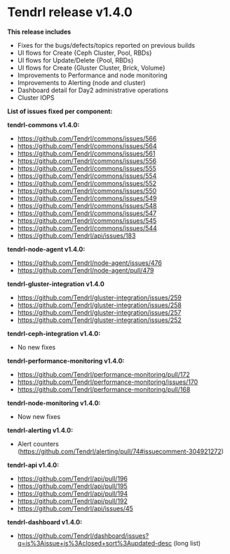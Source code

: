 # Tendrl release v1.4.0

**This release includes**

* Fixes for the bugs/defects/topics reported on previous builds
* UI flows for Create {Ceph Cluster, Pool, RBDs}
* UI flows for Update/Delete {Pool, RBDs}
* UI flows for Create {Gluster Cluster, Brick, Volume}
* Improvements to Performance and node monitoring 
* Improvements to Alerting (node and cluster)
* Dashboard detail for Day2 administrative operations
* Cluster IOPS


**List of issues fixed per component:**

**tendrl-commons v1.4.0:**
* https://github.com/Tendrl/commons/issues/566
* https://github.com/Tendrl/commons/issues/564
* https://github.com/Tendrl/commons/issues/561
* https://github.com/Tendrl/commons/issues/556
* https://github.com/Tendrl/commons/issues/555
* https://github.com/Tendrl/commons/issues/554
* https://github.com/Tendrl/commons/issues/552
* https://github.com/Tendrl/commons/issues/550
* https://github.com/Tendrl/commons/issues/549
* https://github.com/Tendrl/commons/issues/548
* https://github.com/Tendrl/commons/issues/547
* https://github.com/Tendrl/commons/issues/545
* https://github.com/Tendrl/commons/issues/544
* https://github.com/Tendrl/api/issues/183

**tendrl-node-agent v1.4.0:**
* https://github.com/Tendrl/node-agent/issues/476
* https://github.com/Tendrl/node-agent/pull/479

**tendrl-gluster-integration v1.4.0**
* https://github.com/Tendrl/gluster-integration/issues/259
* https://github.com/Tendrl/gluster-integration/issues/258
* https://github.com/Tendrl/gluster-integration/issues/257
* https://github.com/Tendrl/gluster-integration/issues/252

**tendrl-ceph-integration v1.4.0:**
* No new fixes

**tendrl-performance-monitoring v1.4.0:**
* https://github.com/Tendrl/performance-monitoring/pull/172
* https://github.com/Tendrl/performance-monitoring/issues/170
* https://github.com/Tendrl/performance-monitoring/pull/168

**tendrl-node-monitoring v1.4.0:**
* Now new fixes

**tendrl-alerting v1.4.0:**
* Alert counters (https://github.com/Tendrl/alerting/pull/74#issuecomment-304921272)

**tendrl-api v1.4.0:**
* https://github.com/Tendrl/api/pull/196
* https://github.com/Tendrl/api/pull/195
* https://github.com/Tendrl/api/pull/194
* https://github.com/Tendrl/api/pull/192
* https://github.com/Tendrl/api/issues/45

**tendrl-dashboard v1.4.0:**
* https://github.com/Tendrl/dashboard/issues?q=is%3Aissue+is%3Aclosed+sort%3Aupdated-desc  (long list)